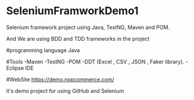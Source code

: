 # SeleniumFramworkDemo1
Selenium framework project using Java, TestNG, Maven and POM.

And We are using BDD and TDD frameworks in the project 

#programming language 
Java 

#Tools 
-Maven 
-TestNG
-POM 
-DDT (Excel , CSV , JSON , Faker library).
-Eclipse IDE

#WebSite
https://demo.nopcommerce.com/

it's demo project for using GitHub and Selenium

